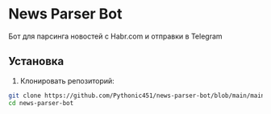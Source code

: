 # News Parser Bot

Бот для парсинга новостей с Habr.com и отправки в Telegram

## Установка

1. Клонировать репозиторий:
```bash
git clone https://github.com/Pythonic451/news-parser-bot/blob/main/main.py
cd news-parser-bot
```
